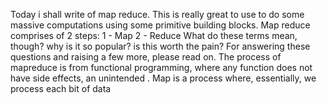 Today i shall write of map reduce.
This is really great to use to do some massive computations using some primitive building blocks.
Map reduce comprises of 2 steps:
  1  - Map 
  2  - Reduce
What do these terms mean, though? why is it so popular? is this worth the pain? For answering these questions and raising a few more, please read on.
The process of mapreduce is from functional programming, where any function does not have side effects, an unintended . 
Map is a process where, essentially, we process each bit of data
<!--stackedit_data:
eyJoaXN0b3J5IjpbMTg0MzQ3ODQ2OSwtMTc0MjYwOTIyOSwtMT
I0Mjk5MDE2Nl19
-->
